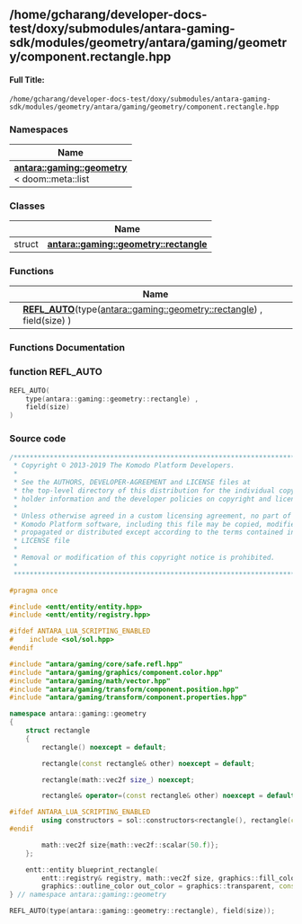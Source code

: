 

## /home/gcharang/developer-docs-test/doxy/submodules/antara-gaming-sdk/modules/geometry/antara/gaming/geometry/component.rectangle.hpp

#### Full Title:
```
/home/gcharang/developer-docs-test/doxy/submodules/antara-gaming-sdk/modules/geometry/antara/gaming/geometry/component.rectangle.hpp
```







### Namespaces

| Name           |
| -------------- |
| **[antara::gaming::geometry](Namespaces/namespaceantara_1_1gaming_1_1geometry.md)** <br>< doom::meta::list  |

### Classes

|                | Name           |
| -------------- | -------------- |
| struct | **[antara::gaming::geometry::rectangle](Classes/structantara_1_1gaming_1_1geometry_1_1rectangle.md)**  |


### Functions

|                | Name           |
| -------------- | -------------- |
|  | **[REFL_AUTO](Files/component_8rectangle_8hpp.md#function-refl_auto)**(type([antara::gaming::geometry::rectangle](Classes/structantara_1_1gaming_1_1geometry_1_1rectangle.md)) , field(size) )  |








### Functions Documentation

### function REFL_AUTO

```cpp
REFL_AUTO(
    type(antara::gaming::geometry::rectangle) ,
    field(size) 
)
```

































### Source code

```cpp
/******************************************************************************
 * Copyright © 2013-2019 The Komodo Platform Developers.                      *
 *                                                                            *
 * See the AUTHORS, DEVELOPER-AGREEMENT and LICENSE files at                  *
 * the top-level directory of this distribution for the individual copyright  *
 * holder information and the developer policies on copyright and licensing.  *
 *                                                                            *
 * Unless otherwise agreed in a custom licensing agreement, no part of the    *
 * Komodo Platform software, including this file may be copied, modified,     *
 * propagated or distributed except according to the terms contained in the   *
 * LICENSE file                                                               *
 *                                                                            *
 * Removal or modification of this copyright notice is prohibited.            *
 *                                                                            *
 ******************************************************************************/

#pragma once

#include <entt/entity/entity.hpp>   
#include <entt/entity/registry.hpp> 

#ifdef ANTARA_LUA_SCRIPTING_ENABLED
#    include <sol/sol.hpp> 
#endif

#include "antara/gaming/core/safe.refl.hpp"                 
#include "antara/gaming/graphics/component.color.hpp"       
#include "antara/gaming/math/vector.hpp"                    
#include "antara/gaming/transform/component.position.hpp"   
#include "antara/gaming/transform/component.properties.hpp" 

namespace antara::gaming::geometry
{
    struct rectangle
    {
        rectangle() noexcept = default;

        rectangle(const rectangle& other) noexcept = default;

        rectangle(math::vec2f size_) noexcept;

        rectangle& operator=(const rectangle& other) noexcept = default;

#ifdef ANTARA_LUA_SCRIPTING_ENABLED
        using constructors = sol::constructors<rectangle(), rectangle(const rectangle& other), rectangle(math::vec2f)>;
#endif

        math::vec2f size{math::vec2f::scalar(50.f)};
    };

    entt::entity blueprint_rectangle(
        entt::registry& registry, math::vec2f size, graphics::fill_color fill_color = graphics::white, transform::position_2d pos = math::vec2f::scalar(0.f),
        graphics::outline_color out_color = graphics::transparent, const transform::properties& prop = {}) noexcept;
} // namespace antara::gaming::geometry

REFL_AUTO(type(antara::gaming::geometry::rectangle), field(size));
```





